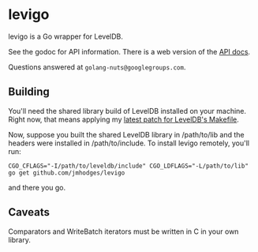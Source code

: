 # levigo

levigo is a Go wrapper for LevelDB.

See the godoc for API information. There is a web version of the
[API docs](http://jmhodges.github.com/levigo).

Questions answered at `golang-nuts@googlegroups.com`.

## Building

You'll need the shared library build of LevelDB installed on your
machine. Right now, that means applying my [latest patch for LevelDB's
Makefile](http://code.google.com/p/leveldb/issues/detail?id=27#c14).

Now, suppose you built the shared LevelDB library in /path/to/lib and the
headers were installed in /path/to/include. To install levigo remotely, you'll
run:

    CGO_CFLAGS="-I/path/to/leveldb/include" CGO_LDFLAGS="-L/path/to/lib" go get github.com/jmhodges/levigo

and there you go.

## Caveats

Comparators and WriteBatch iterators must be written in C in your own library.
